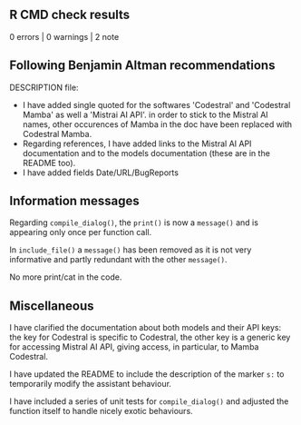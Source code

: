 ## R CMD check results

0 errors | 0 warnings | 2 note

## Following Benjamin Altman recommendations

DESCRIPTION file: 
* I have added single quoted for the softwares 'Codestral' and 'Codestral Mamba' as well a 'Mistrai AI API'.
in order to stick to the Mistral AI names, other occurences of Mamba in the doc have been 
replaced with Codestral Mamba.
* Regarding references, I have added links to the Mistral AI API documentation and to the models documentation (these are in the README too).
* I have added fields Date/URL/BugReports

## Information messages

Regarding `compile_dialog()`, the `print()` is now a `message()` and is appearing only once per function call.

In `include_file()` a `message()` has been removed as it is not very informative and partly redundant with the other `message()`.

No more print/cat in the code.

## Miscellaneous

I have clarified the documentation about both models and their API keys: the key for Codestral is specific to Codestral, the other key is a generic key for accessing Mistral AI API, giving access, in particular, to Mamba Codestral.

I have updated the README to include the description of the marker `s:` to temporarily modify the assistant behaviour.

I have included a series of unit tests for `compile_dialog()` and adjusted the function itself to handle nicely exotic behaviours.



